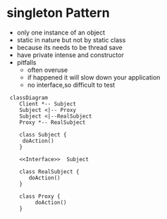 # singleton Pattern
- only one instance of an object
- static in nature but not by static class
- because its needs to be thread save
- have private intense and constructor
- pitfalls
    - often overuse
    - if happened it will slow down your application
    - no interface,so difficult to test


```mermaid
 classDiagram
    Client *-- Subject
    Subject <|-- Proxy
    Subject <|--RealSubject
    Proxy *-- RealSubject
    
    class Subject {
     doAction()
    } 
    
    <<Interface>>  Subject
    
    class RealSubject {
       doAction()
    }
    
    class Proxy {
         doAction()
    }
```
